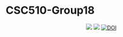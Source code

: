 # CSC510-Group18
<p align="center">
<img src="https://img.shields.io/badge/language-python-brightgreen">
<img src="https://img.shields.io/github/license/yliang123/CSC510-Group18">
<a href="https://doi.org/10.5281/zenodo.5348374"><img src="https://zenodo.org/badge/DOI/10.5281/zenodo.5348374.svg" alt="DOI" ></a>
